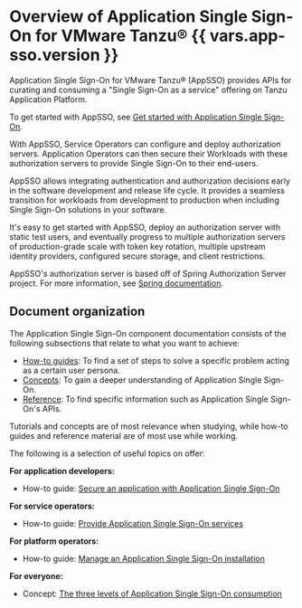 # Overview of Application Single Sign-On for VMware Tanzu® {{ vars.app-sso.version }}

Application Single Sign-On for VMware Tanzu® (AppSSO) provides APIs for curating and consuming a "Single
Sign-On as a service" offering on Tanzu Application Platform.

To get started with AppSSO, see [Get started with Application Single Sign-On](./getting-started/index.hbs.md).

With AppSSO, Service Operators can configure and deploy authorization servers. Application Operators can then
secure their Workloads with these authorization servers to provide Single Sign-On to their end-users.

AppSSO allows integrating authentication and authorization decisions early in the software development and release
life cycle. It provides a seamless transition for workloads from development to production when including Single Sign-On
solutions in your software.

It's easy to get started with AppSSO, deploy an authorization server with static test users, and eventually progress to
multiple authorization servers of production-grade scale with token key rotation, multiple upstream identity providers,
configured secure storage, and client restrictions.

AppSSO's authorization server is based off of Spring Authorization Server project.
For more information, see [Spring documentation](https://spring.io/projects/spring-authorization-server).

## <a id="doc-org"></a> Document organization

The Application Single Sign-On component documentation consists of the following
subsections that relate to what you want to achieve:

- [How-to guides](how-to-guides/index.hbs.md): To find a set of steps to solve
  a specific problem acting as a certain user persona.
- [Concepts](concepts/index.hbs.md): To gain a deeper understanding of Application
  Single Sign-On.
- [Reference](reference/index.hbs.md): To find specific information such as
  Application Single Sign-On's APIs.

Tutorials and concepts are of most relevance when studying, while how-to guides
and reference material are of most use while working.

The following is a selection of useful topics on offer:

**For application developers:**

- How-to guide: [Secure an application with Application Single Sign-On](./how-to-guides/app-operators/index.hbs.md)

**For service operators:**

- How-to guide: [Provide Application Single Sign-On services](./how-to-guides/service-operators/index.hbs.md)

**For platform operators:**

- How-to guide: [Manage an Application Single Sign-On installation](./how-to-guides/platform-operators/index.hbs.md)

**For everyone:**

- Concept: [The three levels of Application Single Sign-On consumption](./concepts/levels-of-consumption.hbs.md)
